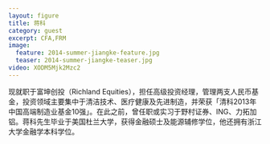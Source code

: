 ```yaml
---
layout: figure
title: 蒋科
category: guest
excerpt: CFA,FRM
image:
  feature: 2014-summer-jiangke-feature.jpg
  teaser: 2014-summer-jiangke-teaser.jpg
video: XODM5Mjk2Mzc2
---
```


现就职于富坤创投（Richland Equities），担任高级投资经理，管理两支人民币基金，投资领域主要集中于清洁技术、医疗健康及先进制造，并荣获「清科2013年中国高端制造业基金10强」。在此之前，曾任职或实习于野村证券、ING、力拓加铝。蒋科先生毕业于美国杜兰大学，获得金融硕士及能源辅修学位，他还拥有浙江大学金融学本科学位。
